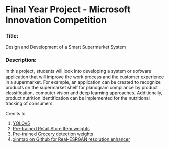 # Final Year Project - Microsoft Innovation Competition
### Title: 
Design and Development of a Smart Supermarket System
### Description:
In this project, students will look into developing a system or software application that will improve the work process and the customer experience in a supermarket. For example, an application can be created to recognize products on the supermarket shelf for planogram compliance by product classification, computer vision and deep learning approaches. Additionally, product nutrition identification can be implemented for the nutritional tracking of consumers.

Credits to 
1. [YOLOv5](https://github.com/ultralytics/yolov5)
2. [Pre-trained Retail Store Item weights](https://github.com/shayanalibhatti/Retail-Store-Item-Detection-using-YOLOv5)
3. [Pre-trained Grocery detection weights](https://github.com/shreyasvedpathak/grocery-detection)
4. [xinntao on Github for Real-ESRGAN resolution enhancer](https://github.com/xinntao/Real-ESRGAN)
